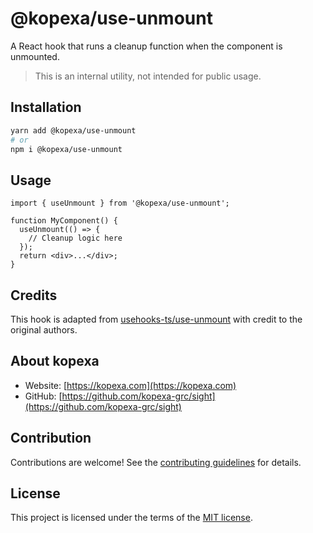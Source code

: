 # @kopexa/use-unmount

A React hook that runs a cleanup function when the component is unmounted.

> This is an internal utility, not intended for public usage.

## Installation

```sh
yarn add @kopexa/use-unmount
# or
npm i @kopexa/use-unmount
```

## Usage

```tsx
import { useUnmount } from '@kopexa/use-unmount';

function MyComponent() {
  useUnmount(() => {
    // Cleanup logic here
  });
  return <div>...</div>;
}
```

## Credits

This hook is adapted from [usehooks-ts/use-unmount](https://github.com/juliencrn/usehooks-ts) with credit to the original authors.

## About kopexa

- Website: [https://kopexa.com](https://kopexa.com)
- GitHub: [https://github.com/kopexa-grc/sight](https://github.com/kopexa-grc/sight)

## Contribution

Contributions are welcome! See the [contributing guidelines](https://github.com/kopexa-grc/sight/blob/master/CONTRIBUTING.md) for details.

## License

This project is licensed under the terms of the [MIT license](https://github.com/kopexa-grc/sight/blob/master/LICENSE).